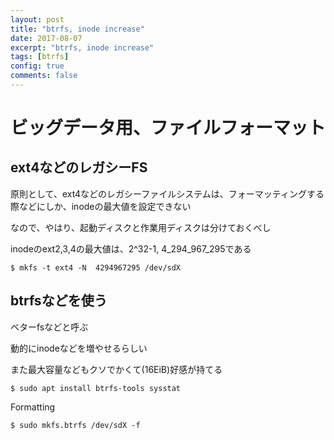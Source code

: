 ```yaml
---
layout: post
title: "btrfs, inode increase"
date: 2017-08-07
excerpt: "btrfs, inode increase"
tags: [btrfs]
config: true
comments: false
---
```


# ビッグデータ用、ファイルフォーマット

## ext4などのレガシーFS

原則として、ext4などのレガシーファイルシステムは、フォーマッティングする際などにしか、inodeの最大値を設定できない

なので、やはり、起動ディスクと作業用ディスクは分けておくべし

inodeのext2,3,4の最大値は、2^32-1, 4_294_967_295である

```console
$ mkfs -t ext4 -N  4294967295 /dev/sdX
```

## btrfsなどを使う
ベターfsなどと呼ぶ  

動的にinodeなどを増やせるらしい　　 

また最大容量などもクソでかくて(16EiB)好感が持てる  
```console
$ sudo apt install btrfs-tools sysstat
```

Formatting
```console
$ sudo mkfs.btrfs /dev/sdX -f
```
